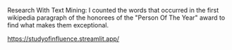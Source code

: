Research With Text Mining: I counted the words that occurred in the first wikipedia paragraph of the honorees of the "Person Of The Year" award to find what makes them exceptional.

https://studyofinfluence.streamlit.app/ 
